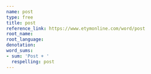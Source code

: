 ```yaml
---
name: post
type: free
title: post
reference_link: https://www.etymonline.com/word/post
root_name: 
root_language: 
denotation: 
word_sums:
- sum: 'Post + '
  respelling: post
---
```

